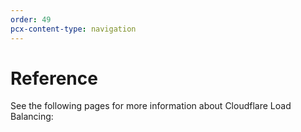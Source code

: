 ```yaml
---
order: 49
pcx-content-type: navigation
---
```


# Reference

See the following pages for more information about Cloudflare Load Balancing:

<DirectoryListing path="/reference"/>
